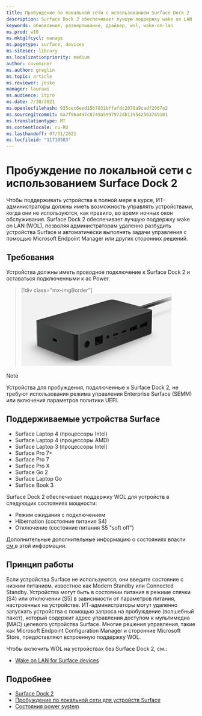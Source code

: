 ```yaml
---
title: Пробуждение по локальной сети с использованием Surface Dock 2
description: Surface Dock 2 обеспечивает лучшую поддержку wake on LAN (WOL), позволяя администраторам удаленно разбудить устройства и автоматически выполнять задачи управления.
keywords: обновление, развертывание, драйвер, wol, wake-on-lan
ms.prod: w10
ms.mktglfcycl: manage
ms.pagetype: surface, devices
ms.sitesec: library
ms.localizationpriority: medium
author: coveminer
ms.author: greglin
ms.topic: article
ms.reviewer: jesko
manager: laurawi
ms.audience: itpro
ms.date: 7/30/2021
ms.openlocfilehash: 935cec6eed15b7831bffafdc2078a9cadf2067e2
ms.sourcegitcommit: 6a7f96a497c8749a5997972db139542563769101
ms.translationtype: MT
ms.contentlocale: ru-RU
ms.lasthandoff: 07/31/2021
ms.locfileid: "11710583"
---
```

# <a name="wake-on-lan-with-surface-dock-2"></a>Пробуждение по локальной сети с использованием Surface Dock 2

Чтобы поддерживать устройства в полной мере в курсе, ИТ-администраторы должны иметь возможность управлять устройствами, когда они не используются, как правило, во время ночных окон обслуживания. Surface Dock 2 обеспечивает лучшую поддержку wake on LAN (WOL), позволяя администраторам удаленно разбудить устройства Surface и автоматически выполнять задачи управления с помощью Microsoft Endpoint Manager или других сторонних решений.

## <a name="requirements"></a>Требования

Устройства должны иметь проводное подключение к Surface Dock 2 и оставаться подключенными к ac Power.

> [!div class="mx-imgBorder"]
> ![Surface Dock 2](images/surface-dock2-angled.png)

> [!NOTE]
> Устройства для пробуждения, подключенные к Surface Dock 2, не требуют использования режима управления Enterprise Surface (SEMM) или включения параметров политики UEFI.
 
## <a name="supported-surface-devices"></a>Поддерживаемые устройства Surface

- Surface Laptop 4 (процессоры Intel)
- Surface Laptop 4 (процессоры AMD)
- Surface Laptop 3 (процессоры Intel)
- Surface Pro 7+
- Surface Pro 7
- Surface Pro X
- Surface Go 2
- Surface Laptop Go
- Surface Book 3

Surface Dock 2 обеспечивает поддержку WOL для устройств в следующих состояниях мощности:

- Режим ожидания с подключением
- Hibernation (состояние питания S4)
- Отключение (состояние питания S5 "soft off")

Дополнительные дополнительные информацию о состояниях власти [см.](/windows/win32/power/system-power-states)в этой информации.

## <a name="how-it-works"></a>Принцип работы

Если устройства Surface не используются, они введите состояние с низким питанием, известное как Modern Standby или Connected Standby. Устройства могут быть в состоянии питания в режиме спячки (S4) или отключении (S5) в зависимости от параметров питания, настроенных на устройстве. ИТ-администраторы могут удаленно запускать устройства с помощью запроса на пробуждение (волшебный пакет), который содержит адрес управления доступом к мультимедиа (MAC) целевого устройства Surface. Многие решения управления, такие как Microsoft Endpoint Configuration Manager и сторонние Microsoft Store, предоставляют встроенную поддержку WOL.

Чтобы включить WOL на устройствах без Surface Dock 2, см.:

- [Wake on LAN for Surface devices](wake-on-lan-for-surface-devices.md)

## <a name="learn-more"></a>Подробнее

- [Surface Dock 2](https://www.microsoft.com/p/surface-dock-2-for-business/8q4hgc6kbmdq?)
- [Пробуждение по локальной сети для устройств Surface](wake-on-lan-for-surface-devices.md)
- [Состояния power system](/windows/win32/power/system-power-states)

